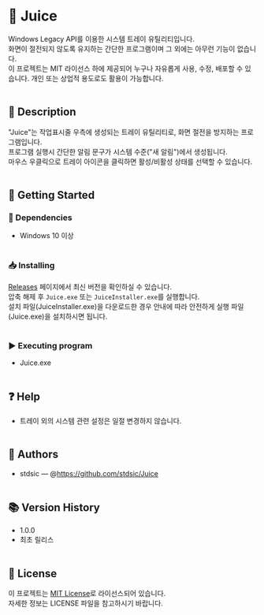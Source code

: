 # 📌 Juice<br>
Windows Legacy API를 이용한 시스템 트레이 유틸리티입니다.<br>
화면이 절전되지 않도록 유지하는 간단한 프로그램이며 그 외에는 아무런 기능이 없습니다.<br>
이 프로젝트는 MIT 라이선스 하에 제공되어 누구나 자유롭게 사용, 수정, 배포할 수 있습니다. 개인 또는 상업적 용도로도 활용이 가능합니다.<br><br>
## 📝 Description<br>
"Juice"는 작업표시줄 우측에 생성되는 트레이 유틸리티로, 화면 절전을 방지하는 프로그램입니다.<br>
프로그램 실행시 간단한 알림 문구가 시스템 수준("새 알림")에서 생성됩니다.<br>
마우스 우클릭으로 트레이 아이콘을 클릭하면 활성/비활성 상태를 선택할 수 있습니다.<br><br>
## 🚀 Getting Started<br>
### 🔧 Dependencies<br>
- Windows 10 이상<br><br>
### 📥 Installing<br>
[Releases](https://github.com/stdsic/Juice/releases) 페이지에서 최신 버전을 확인하실 수 있습니다.<br>
압축 해제 후 `Juice.exe` 또는 `JuiceInstaller.exe`를 실행합니다.<br>
설치 파일(JuiceInstaller.exe)을 다운로드한 경우 안내에 따라 안전하게 실행 파일(Juice.exe)을 설치하시면 됩니다.<br><br>
### ▶️ Executing program<br>
- Juice.exe<br><br>
## ❓ Help<br>
- 트레이 외의 시스템 관련 설정은 일절 변경하지 않습니다.<br><br>
## 👤 Authors<br>
- stdsic — @https://github.com/stdsic/Juice<br><br>
## 📚 Version History<br>
- 1.0.0<br>
- 최초 릴리스<br><br>
## 🧾 License<br>
이 프로젝트는 [MIT License](LICENSE)로 라이선스되어 있습니다.<br>
자세한 정보는 LICENSE 파일을 참고하시기 바랍니다.<br><br>
